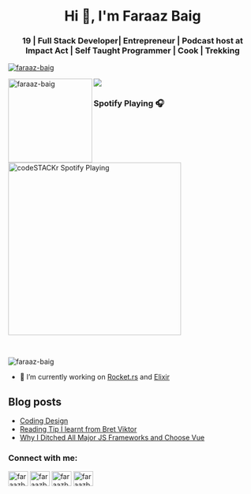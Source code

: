 <h1 align="center">Hi 👋, I'm Faraaz Baig</h1>
<h3 align="center">19 | Full Stack Developer| Entrepreneur | Podcast host at Impact Act | Self Taught Programmer | Cook | Trekking</h3>

<p align="left"> <a href="https://github.com/ryo-ma/github-profile-trophy"><img src="https://github-profile-trophy.vercel.app/?username=faraaz-baig&theme=onedark&margin-w=15&margin-h=15&column=7" alt="faraaz-baig" /></a> </p>

<div>
<img height="170" align="left" src="https://github-readme-stats.vercel.app/api?username=faraaz-baig&count_private=true&include_all_commits=true&theme=onedark" alt="faraaz-baig" />
<img src="https://github-readme-stats.vercel.app/api/top-langs/?username=faraaz-baig&layout=compact&theme=onedark&langs_count=15" />
</div>

### Spotify Playing 🎧

[<img src="https://novatorem-faraaz-baig.vercel.app" alt="codeSTACKr Spotify Playing" width="350" />](https://open.spotify.com/user/o8hr9f6lbbjrpm6xp0tclspv0)

<br/>

<p align="left"> <img src="https://komarev.com/ghpvc/?username=faraaz-baig&label=Profile%20views&color=0e75b6&style=flat" alt="faraaz-baig" /> </p>

- 🔭 I’m currently working on [Rocket.rs](https://www.rust-lang.org) and [Elixir](https://elixir-lang.org/)

## Blog posts
<!-- BLOG-POST-LIST:START -->
- [Coding Design](https://faraazbaig.com/coding-design)
- [Reading Tip I learnt from Bret Viktor](https://faraazbaig.com/reading-tip)
- [Why I Ditched All Major JS Frameworks and Choose Vue](https://faraazbaig.com/why-i-choose-to-marry-vue)
<!-- BLOG-POST-LIST:END -->

<h3 align="left">Connect with me:</h3>
<p align="left">
<a href="https://www.linkedin.com/in/faraazbaig" target="blank"><img align="center" src="https://cdn.jsdelivr.net/npm/simple-icons@3.0.1/icons/linkedin.svg" alt="faraazbaig" height="30" width="40" /></a>
<a href="https://www.instagram.com/faraazofficial" target="blank"><img align="center" src="https://cdn.jsdelivr.net/npm/simple-icons@3.0.1/icons/instagram.svg" alt="faraazbaig" height="30" width="40" /></a>
  <a href="https://www.twitter.com/faraazofficial" target="blank"><img align="center" src="https://cdn.jsdelivr.net/npm/simple-icons@3.0.1/icons/twitter.svg" alt="faraazbaig" height="30" width="40" /></a>
  <a href="https://anchor.fm/impactact" target="blank"><img align="center" src="https://cdn.jsdelivr.net/npm/simple-icons@3.0.1/icons/anchor.svg" alt="faraazbaig" height="30" width="40" /></a>
  
</p>
